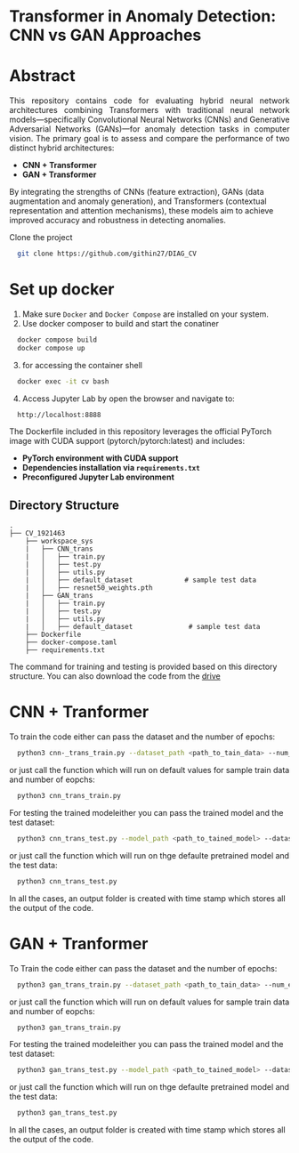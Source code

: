 # Transformer in Anomaly Detection: CNN vs GAN Approaches


# Abstract

<p style="text-align: justify;">
This repository contains code for evaluating hybrid neural network architectures combining Transformers with traditional neural network models—specifically Convolutional Neural Networks (CNNs) and Generative Adversarial Networks (GANs)—for anomaly detection tasks in computer vision.
The primary goal is to assess and compare the performance of two distinct hybrid architectures:

- **CNN + Transformer**
- **GAN + Transformer**

By integrating the strengths of CNNs (feature extraction), GANs (data augmentation and anomaly generation), and Transformers (contextual representation and attention mechanisms), these models aim to achieve improved accuracy and robustness in detecting anomalies.
</p>

Clone the project

```bash
  git clone https://github.com/githin27/DIAG_CV
```

# Set up docker
1. Make sure `Docker` and `Docker Compose` are installed on your system. 
2. Use docker composer to build and start the conatiner
  ```bash
    docker compose build
    docker compose up
  ```
3. for accessing the container shell 
  ```bash
    docker exec -it cv bash
  ```
4. Access Jupyter Lab by open the browser and navigate to:
  ```bash
    http://localhost:8888
  ```
The Dockerfile included in this repository leverages the official PyTorch image with CUDA support (pytorch/pytorch:latest) and includes:

- **PyTorch environment with CUDA support**
- **Dependencies installation via `requirements.txt`**
- **Preconfigured Jupyter Lab environment**


## Directory Structure

```
.
├── CV_1921463
    ├── workspace_sys
    |   ├── CNN_trans
    |   │   ├── train.py
    |   │   ├── test.py
    |   │   ├── utils.py
    |   │   ├── default_dataset             # sample test data
    |   │   ├── resnet50_weights.pth
    |   ├── GAN_trans
    |   │   ├── train.py
    |   │   ├── test.py
    |   │   ├── utils.py
    |   │   ├── default_dataset              # sample test data
    ├── Dockerfile
    ├── docker-compose.taml
    ├── requirements.txt

```
The command for training and testing is provided based on this directory structure. You can also download the code from the [drive](https://drive.google.com/drive/folders/1Lhkgff7GuEAv9HrDBuoQIU60Dlga_usQ?usp=sharing)
# CNN + Tranformer
To train the code either can pass the dataset and the number of epochs:
```bash
  python3 cnn-_trans_train.py --dataset_path <path_to_tain_data> --num_epochs <num_of_epochs>
```
or just call the function which will run on default values for sample train data and number of eopchs:
```bash
  python3 cnn_trans_train.py 
```
For testing the trained modeleither you can pass the trained model and the test dataset:
```bash
  python3 cnn_trans_test.py --model_path <path_to_tained_model> --dataset_path <path_to_tain_data>
```
or just call the function which will run on thge defaulte pretrained model and the test data:

```bash
  python3 cnn_trans_test.py 
```
In all the cases, an output folder is created with time stamp which stores all the output of the code.

# GAN + Tranformer
To Train the code either can pass the dataset and the number of epochs:
```bash
  python3 gan_trans_train.py --dataset_path <path_to_tain_data> --num_epochs <num_of_epochs>
```
or just call the function which will run on default values for sample train data and number of eopchs:
```bash
  python3 gan_trans_train.py 
```
For testing the trained modeleither you can pass the trained model and the test dataset:
```bash
  python3 gan_trans_test.py --model_path <path_to_tained_model> --dataset_path <path_to_tain_data>
```
or just call the function which will run on thge defaulte pretrained model and the test data:

```bash
  python3 gan_trans_test.py 
```
In all the cases, an output folder is created with time stamp which stores all the output of the code.





